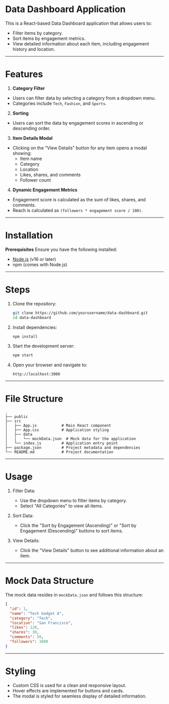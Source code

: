 # Data Dashboard Application

This is a React-based Data Dashboard application that allows users to:
- Filter items by category.
- Sort items by engagement metrics.
- View detailed information about each item, including engagement history and location.

----------------------------------------------------------------------------------------------------------------------------

# Features

 1. **Category Filter**
- Users can filter data by selecting a category from a dropdown menu.
- Categories include `Tech`, `Fashion`, and `Sports`.

 2. **Sorting**
- Users can sort the data by engagement scores in ascending or descending order.

 3. **Item Details Modal**
- Clicking on the "View Details" button for any item opens a modal showing:
  - Item name
  - Category
  - Location
  - Likes, shares, and comments
  - Follower count

 4. **Dynamic Engagement Metrics**
- Engagement score is calculated as the sum of likes, shares, and comments.
- Reach is calculated as `(followers * engagement score / 100)`.

----------------------------------------------------------------------------------------------------------------------------

# Installation

**Prerequisites**
Ensure you have the following installed:
- [Node.js](https://nodejs.org/) (v16 or later)
- npm (comes with Node.js)

----------------------------------------------------------------------------------------------------------------------------

# Steps

1. Clone the repository:
   ```bash
   git clone https://github.com/yourusername/data-dashboard.git
   cd data-dashboard
   ```

2. Install dependencies:
   ```bash
   npm install
   ```

3. Start the development server:
   ```bash
   npm start
   ```

4. Open your browser and navigate to:
   ```
   http://localhost:3000
   ```

----------------------------------------------------------------------------------------------------------------------------

# File Structure

```
.
├── public
├── src
│   ├── App.js           # Main React component
│   ├── App.css          # Application styling
│   ├── data
│   │   └── mockData.json  # Mock data for the application
│   └── index.js         # Application entry point
├── package.json         # Project metadata and dependencies
└── README.md            # Project documentation
```

----------------------------------------------------------------------------------------------------------------------------

# Usage

1. Filter Data:
   - Use the dropdown menu to filter items by category.
   - Select "All Categories" to view all items.

2. Sort Data:
   - Click the "Sort by Engagement (Ascending)" or "Sort by Engagement (Descending)" buttons to sort items.

3. View Details:
   - Click the "View Details" button to see additional information about an item.

----------------------------------------------------------------------------------------------------------------------------

# Mock Data Structure

The mock data resides in `mockData.json` and follows this structure:
```json
{
  "id": 1,
  "name": "Tech Gadget A",
  "category": "Tech",
  "location": "San Francisco",
  "likes": 120,
  "shares": 30,
  "comments": 50,
  "followers": 1000
}

```

----------------------------------------------------------------------------------------------------------------------------

# Styling

- Custom CSS is used for a clean and responsive layout.
- Hover effects are implemented for buttons and cards.
- The modal is styled for seamless display of detailed information.
